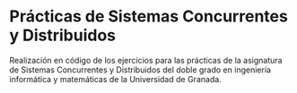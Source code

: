 # Prácticas de Sistemas Concurrentes y Distribuidos

Realización en código de los ejercicios para las prácticas de la asignatura de Sistemas Concurrentes y Distribuidos del doble grado en ingeniería informática y matemáticas de la Universidad de Granada.
